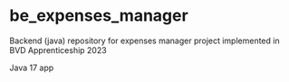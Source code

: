 # be_expenses_manager
Backend (java) repository for expenses manager project implemented in BVD Apprenticeship 2023

Java 17 app
